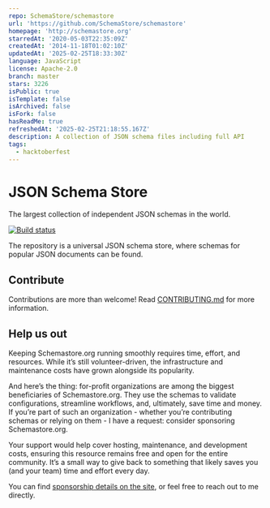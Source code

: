 ```yaml
---
repo: SchemaStore/schemastore
url: 'https://github.com/SchemaStore/schemastore'
homepage: 'http://schemastore.org'
starredAt: '2020-05-03T22:35:09Z'
createdAt: '2014-11-18T01:02:10Z'
updatedAt: '2025-02-25T18:33:30Z'
language: JavaScript
license: Apache-2.0
branch: master
stars: 3226
isPublic: true
isTemplate: false
isArchived: false
isFork: false
hasReadMe: true
refreshedAt: '2025-02-25T21:18:55.167Z'
description: A collection of JSON schema files including full API
tags:
  - hacktoberfest
---
```


# JSON Schema Store

The largest collection of independent JSON schemas in the world.

[![Build status](https://github.com/SchemaStore/schemastore/actions/workflows/nodejs.yml/badge.svg)](https://github.com/SchemaStore/schemastore/actions/workflows/nodejs.yml)

The repository is a universal JSON schema store, where schemas for popular JSON documents can be found.

## Contribute

Contributions are more than welcome! Read [CONTRIBUTING.md](./CONTRIBUTING.md) for more information.

## Help us out

Keeping Schemastore.org running smoothly requires time, effort, and resources. While it’s still volunteer-driven, the infrastructure and maintenance costs have grown alongside its popularity.

And here’s the thing: for-profit organizations are among the biggest beneficiaries of Schemastore.org. They use the schemas to validate configurations, streamline workflows, and, ultimately, save time and money. If you’re part of such an organization - whether you’re contributing schemas or relying on them - I have a request: consider sponsoring Schemastore.org.

Your support would help cover hosting, maintenance, and development costs, ensuring this resource remains free and open for the entire community. It’s a small way to give back to something that likely saves you (and your team) time and effort every day.

You can find [sponsorship details on the site](https://github.com/sponsors/madskristensen), or feel free to reach out to me directly.
